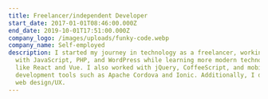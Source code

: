 ```yaml
---
title: Freelancer/independent Developer
start_date: 2017-01-01T08:46:00.000Z
end_date: 2019-10-01T17:51:00.000Z
company_logo: /images/uploads/funky-code.webp
company_name: Self-employed
description: I started my journey in technology as a freelancer, working mainly
  with JavaScript, PHP, and WordPress while learning more modern technologies
  like React and Vue. I also worked with jQuery, CoffeeScript, and mobile
  development tools such as Apache Cordova and Ionic. Additionally, I dabbled in
  web design/UX.
---
```

